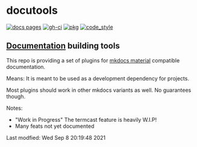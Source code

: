 #  docutools

<!-- id: 93af1877cf0de45cff1e5a2ad2cf3f22 -->
[![docs pages][docs pages_img]][docs pages] [![gh-ci][gh-ci_img]][gh-ci] [![pkg][pkg_img]][pkg] [![code_style][code_style_img]][code_style] 

[docs pages]: https://axgkl.github.io/docutools/
[docs pages_img]: https://axgkl.github.io/docutools/img/badge_docs.svg
[gh-ci]: https://github.com/AXGKl/docutools/actions/workflows/ci.yml
[gh-ci_img]: https://github.com/AXGKl/docutools/actions/workflows/ci.yml/badge.svg
[pkg]: https://pypi.org/project/docutools/2021.9.07/
[pkg_img]: https://axgkl.github.io/docutools/img/badge_pypi.svg
[code_style]: https://pypi.org/project/axblack/
[code_style_img]: https://axgkl.github.io/docutools/img/badge_axblack.svg

<!-- id: 93af1877cf0de45cff1e5a2ad2cf3f22 -->


## [Documentation](https://axgkl.github.io/docutools/) building tools

This repo is providing a set of plugins for [mkdocs material](https://squidfunk.github.io/mkdocs-material/) compatible documentation.

Means: It is meant to be used as a development dependency for projects.


Most plugins should work in other mkdocs variants as well. No guarantees though.

Notes:

- "Work in Progress" The termcast feature is heavily W.I.P!
- Many feats not yet documented



Last modfied: Wed Sep  8 20:19:48 2021

 
 
 